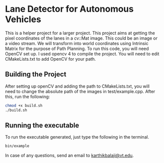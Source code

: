 # Lane Detector for Autonomous Vehicles

This is a helper project for a larger project. This project aims at getting the pixel coordinates of the lanes in a cv::Mat image. This could be an image or a video stream. We will transform into world coordinates using Intrinsic Matrix for the purpose of Path Planning. To run this code, you will need OpenCV set up. I used opencv 4 to compile the project. You will need to edit CMakeLists.txt to add OpenCV for your path. 

## Building the Project
After setting up openCV and adding the path to CMakeLists.txt, you will need to change the absolute path of the images in test/example.cpp. After this, run the following:
```bash
chmod +x build.sh
./build.sh
```

## Running the executable
To run the executable generated, just type the following in the terminal. 
```bash
bin/example
```

In case of any questions, send an email to karthikbalaji@vt.edu.

